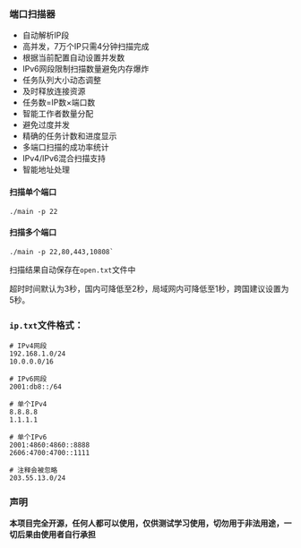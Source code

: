 ### 端口扫描器

- 自动解析IP段
- 高并发，7万个IP只需4分钟扫描完成
- 根据当前配置自动设置并发数
- IPv6网段限制扫描数量避免内存爆炸
- 任务队列大小动态调整
- 及时释放连接资源
- 任务数=IP数×端口数
- 智能工作者数量分配
- 避免过度并发
- 精确的任务计数和进度显示
- 多端口扫描的成功率统计
- IPv4/IPv6混合扫描支持
- 智能地址处理

#### 扫描单个端口
```
./main -p 22
```

#### 扫描多个端口
```
./main -p 22,80,443,10808`
```

扫描结果自动保存在`open.txt`文件中

超时时间默认为3秒，国内可降低至2秒，局域网内可降低至1秒，跨国建议设置为5秒。

### `ip.txt`文件格式：
```
# IPv4网段
192.168.1.0/24
10.0.0.0/16

# IPv6网段
2001:db8::/64

# 单个IPv4
8.8.8.8
1.1.1.1

# 单个IPv6
2001:4860:4860::8888
2606:4700:4700::1111

# 注释会被忽略
203.55.13.0/24
```

### 声明

**本项目完全开源，任何人都可以使用，仅供测试学习使用，切勿用于非法用途，一切后果由使用者自行承担**

